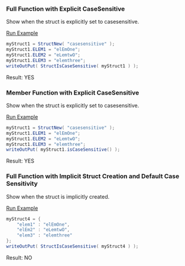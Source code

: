 ### Full Function with Explicit CaseSensitive

Show when the struct is explicitly set to casesensitive.

<a href="https://try.boxlang.io/?code=eJzLrQwuKSpNLjFUsFWAsPxSyzUUlJITi1OLU%2FOKM0syy1KVFDStuXJhKvVcfVx9QeqVUnNcc%2F3zUpXQJY3Akj6puSXl%2FhiSxhCdQMmMolSQ3vKizJJU%2F9KSgNISDagbPIudgfYHw%2BzXUIAboaAJcgsAgzY7%2Bw%3D%3D" target="_blank">Run Example</a>

```java
myStruct1 = StructNew( "casesensitive" );
myStruct1.ELEM1 = "elEmOne";
myStruct1.ELEM2 = "eLemtwO";
myStruct1.ELEM3 = "elemthree";
writeOutPut( StructIsCaseSensitive( myStruct1 ) );

```

Result: YES

### Member Function with Explicit CaseSensitive

Show when the struct is explicitly set to casesensitive.

<a href="https://try.boxlang.io/?code=eJzLrQwuKSpNLjFUsFWAsPxSyzUUlJITi1OLU%2FOKM0syy1KVFDStuXJhKvVcfVx9QeqVUnNcc%2F3zUpXQJY3Akj6puSXl%2FhiSxhCdQMmMolSQ3vKizJJU%2F9KSgNISDQWE2sxiZ6AbgmFu0NAEOQIA3Ng5hA%3D%3D" target="_blank">Run Example</a>

```java
myStruct1 = StructNew( "casesensitive" );
myStruct1.ELEM1 = "elEmOne";
myStruct1.ELEM2 = "eLemtwO";
myStruct1.ELEM3 = "elemthree";
writeOutPut( myStruct1.isCaseSensitive() );

```

Result: YES

### Full Function with Implicit Struct Creation and Default Case Sensitivity

Show when the struct is implicitly created.

<a href="https://try.boxlang.io/?code=eJzLrQwuKSpNLjFRsFWoVuDiVErNSc01VFKwUgCyXHP981KVdMCirrlGEFGf1NyScn%2BoaGquMVQtUDSjKDVViavWmqu8KLMk1b%2B0JKC0REMBYr5nsXNicWpwal5xZklmWaqGQi7cYk0FTWsuALPjKbA%3D" target="_blank">Run Example</a>

```java
myStruct4 = { 
	"elem1" : "elEmOne",
	"elEm2" : "eLemtwO",
	"elem3" : "elemthree"
};
writeOutPut( StructIsCaseSensitive( myStruct4 ) );

```

Result: NO

